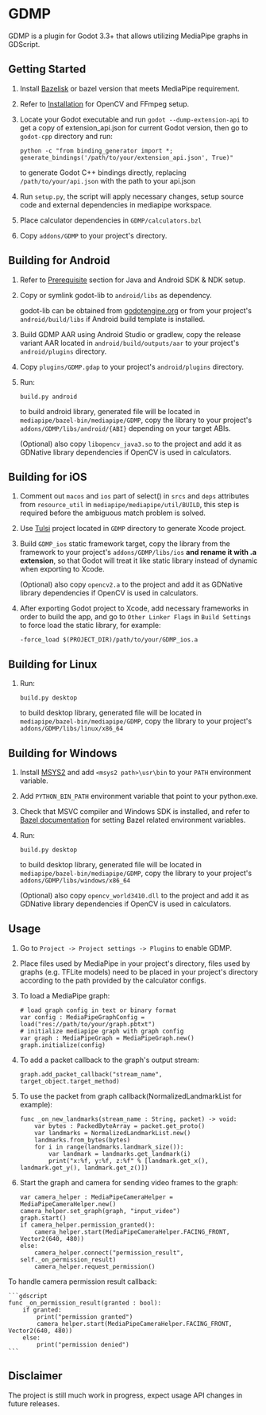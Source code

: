 # GDMP
GDMP is a plugin for Godot 3.3+ that allows utilizing MediaPipe graphs in GDScript.

## Getting Started
1. Install [Bazelisk](https://docs.bazel.build/versions/main/install-bazelisk.html) or bazel version that meets MediaPipe requirement.
2. Refer to [Installation](https://google.github.io/mediapipe/getting_started/install.html) for OpenCV and FFmpeg setup.
3. Locate your Godot executable and run `godot --dump-extension-api` to get a copy of extension_api.json for current Godot version,
    then go to `godot-cpp` directory and run:

    ```
    python -c "from binding_generator import *; generate_bindings('/path/to/your/extension_api.json', True)"
    ```
    to generate Godot C++ bindings directly, replacing `/path/to/your/api.json` with the path to your api.json
4. Run `setup.py`, the script will apply necessary changes, setup source code and external dependencies in mediapipe workspace.
5. Place calculator dependencies in `GDMP/calculators.bzl`
6. Copy `addons/GDMP` to your project's directory.

## Building for Android
1. Refer to [Prerequisite](https://google.github.io/mediapipe/getting_started/android.html#prerequisite) section for Java and Android SDK & NDK setup.
2. Copy or symlink godot-lib to `android/libs` as dependency.

    godot-lib can be obtained from [godotengine.org](https://godotengine.org/download) or from your project's `android/build/libs` if Android build template is installed.

3. Build GDMP AAR using Android Studio or gradlew, copy the release variant AAR located in `android/build/outputs/aar` to your project's `android/plugins` directory.
4. Copy `plugins/GDMP.gdap` to your project's `android/plugins` directory.
5. Run:

    ```
    build.py android
    ```
    to build android library, generated file will be located in `mediapipe/bazel-bin/mediapipe/GDMP`, copy the library to your project's `addons/GDMP/libs/android/{ABI}` depending on your target ABIs.

    (Optional) also copy `libopencv_java3.so` to the project and add it as GDNative library dependencies if OpenCV is used in calculators.

## Building for iOS
1. Comment out `macos` and `ios` part of select() in `srcs` and `deps` attributes from `resource_util` in `mediapipe/mediapipe/util/BUILD`, this step is required before the ambiguous match problem is solved.
2. Use [Tulsi](https://tulsi.bazel.build) project located in `GDMP` directory to generate Xcode project.
3. Build `GDMP_ios` static framework target, copy the library from the framework to your project's `addons/GDMP/libs/ios` **and rename it with .a extension**, so that Godot will treat it like static library instead of dynamic when exporting to Xcode.

    (Optional) also copy `opencv2.a` to the project and add it as GDNative library dependencies if OpenCV is used in calculators.
4. After exporting Godot project to Xcode, add necessary frameworks in order to build the app, and go to `Other Linker Flags` in `Build Settings` to force load the static library, for example:

    `-force_load $(PROJECT_DIR)/path/to/your/GDMP_ios.a`

## Building for Linux
1. Run:

    ```
    build.py desktop
    ```
    to build desktop library, generated file will be located in `mediapipe/bazel-bin/mediapipe/GDMP`, copy the library to your project's `addons/GDMP/libs/linux/x86_64`

## Building for Windows
1. Install [MSYS2](https://www.msys2.org) and add `<msys2 path>\usr\bin` to your `PATH` environment variable.
2. Add `PYTHON_BIN_PATH` environment variable that point to your python.exe.
3. Check that MSVC compiler and Windows SDK is installed, and refer to [Bazel documentation](https://docs.bazel.build/versions/main/windows.html#build-c-with-msvc) for setting Bazel related environment variables.
4. Run:

    ```
    build.py desktop
    ```
    to build desktop library, generated file will be located in `mediapipe/bazel-bin/mediapipe/GDMP`, copy the library to your project's `addons/GDMP/libs/windows/x86_64`

    (Optional) also copy `opencv_world3410.dll` to the project and add it as GDNative library dependencies if OpenCV is used in calculators.

## Usage
1. Go to `Project -> Project settings -> Plugins` to enable GDMP.
2. Place files used by MediaPipe in your project's directory, files used by graphs (e.g. TFLite models) need to be placed in your project's directory according to the path provided by the calculator configs.
3. To load a MediaPipe graph:

    ```gdscript
    # load graph config in text or binary format
    var config : MediaPipeGraphConfig = load("res://path/to/your/graph.pbtxt")
    # initialize mediapipe graph with graph config
    var graph : MediaPipeGraph = MediaPipeGraph.new()
    graph.initialize(config)
    ```

4. To add a packet callback to the graph's output stream:

    ```gdscript
    graph.add_packet_callback("stream_name", target_object.target_method)
    ```
5. To use the packet from graph callback(NormalizedLandmarkList for example):

    ```gdscript
    func _on_new_landmarks(stream_name : String, packet) -> void:
        var bytes : PackedByteArray = packet.get_proto()
        var landmarks = NormalizedLandmarkList.new()
        landmarks.from_bytes(bytes)
        for i in range(landmarks.landmark_size()):
            var landmark = landmarks.get_landmark(i)
            print("x:%f, y:%f, z:%f" % [landmark.get_x(), landmark.get_y(), landmark.get_z()])
    ```
6. Start the graph and camera for sending video frames to the graph:

    ```gdscript
    var camera_helper : MediaPipeCameraHelper = MediaPipeCameraHelper.new()
    camera_helper.set_graph(graph, "input_video")
    graph.start()
    if camera_helper.permission_granted():
        camera_helper.start(MediaPipeCameraHelper.FACING_FRONT, Vector2(640, 480))
    else:
        camera_helper.connect("permission_result", self._on_permission_result)
        camera_helper.request_permission()
    ```
To handle camera permission result callback:

    ```gdscript
    func _on_permission_result(granted : bool):
        if granted:
            print("permission granted")
            camera_helper.start(MediaPipeCameraHelper.FACING_FRONT, Vector2(640, 480))
        else:
            print("permission denied")
    ```

## Disclaimer
The project is still much work in progress, expect usage API changes in future releases.
